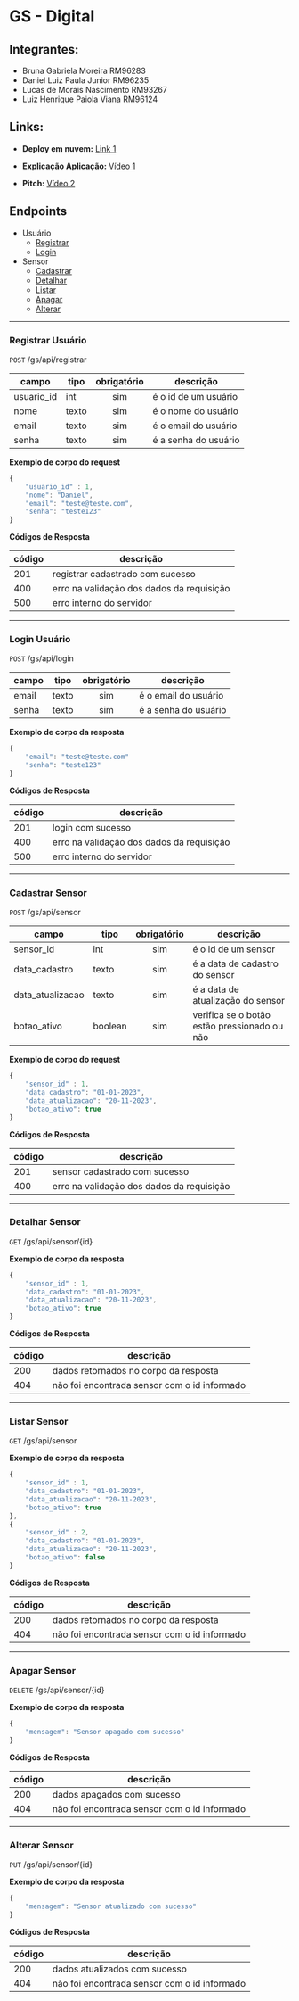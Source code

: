 # GS - Digital

## Integrantes:

- Bruna Gabriela Moreira RM96283
- Daniel Luiz Paula Junior RM96235
- Lucas de Morais Nascimento RM93267
- Luiz Henrique Paiola Viana RM96124

## Links:

- **Deploy em nuvem:**
  [Link 1](https://api-gsolution-digital.azurewebsites.net/)
  
- **Explicação Aplicação:**
  [Vídeo 1](https://youtu.be/dzDqoCCDGMI)

- **Pitch:**
  [Vídeo 2](https://youtu.be/oE6d2Zkpms4)


## Endpoints
- Usuário
    - [Registrar](#registrar-usuário)
    - [Login](#login-usuário)
- Sensor
    - [Cadastrar](#cadastrar-sensor)
    - [Detalhar](#detalhar-sensor)
    - [Listar](#listar-sensor)
    - [Apagar](#apagar-sensor)
    - [Alterar](#alterar-sensor)

---

### Registrar Usuário
`POST` /gs/api/registrar

| campo | tipo | obrigatório | descrição
|-------|------|:-------------:|--
| usuario_id | int | sim | é o id de um usuário
| nome | texto | sim | é o nome do usuário
| email | texto | sim | é o email do usuário
| senha | texto | sim | é a senha do usuário

**Exemplo de corpo do request**

```js
{
    "usuario_id" : 1,
    "nome": "Daniel",
    "email": "teste@teste.com",
    "senha": "teste123"
}
```

**Códigos de Resposta**

| código | descrição 
|-|-
| 201 | registrar cadastrado com sucesso
| 400 | erro na validação dos dados da requisição
| 500 | erro interno do servidor

---

### Login Usuário
`POST` /gs/api/login

| campo | tipo | obrigatório | descrição
|-------|------|:-------------:|--
| email | texto | sim | é o email do usuário
| senha | texto | sim | é a senha do usuário

**Exemplo de corpo da resposta**

```js
{
    "email": "teste@teste.com"
    "senha": "teste123"
}
```

**Códigos de Resposta**

| código | descrição 
|-|-
| 201 | login com sucesso
| 400 | erro na validação dos dados da requisição
| 500 | erro interno do servidor


---


### Cadastrar Sensor
`POST` /gs/api/sensor

| campo | tipo | obrigatório | descrição
|-------|------|:-------------:|--
| sensor_id | int | sim | é o id de um sensor
| data_cadastro | texto | sim | é a data de cadastro do sensor
| data_atualizacao | texto | sim | é a data de atualização do sensor
| botao_ativo | boolean | sim | verifica se o botão estão pressionado ou não

**Exemplo de corpo do request**

```js
{
    "sensor_id" : 1,
    "data_cadastro": "01-01-2023",
    "data_atualizacao": "20-11-2023",
    "botao_ativo": true
}
```

**Códigos de Resposta**

| código | descrição 
|-|-
| 201 | sensor cadastrado com sucesso
| 400 | erro na validação dos dados da requisição

---

### Detalhar Sensor
`GET` /gs/api/sensor/{id}

**Exemplo de corpo da resposta**

```js
{
    "sensor_id" : 1,
    "data_cadastro": "01-01-2023",
    "data_atualizacao": "20-11-2023",
    "botao_ativo": true
}
```

**Códigos de Resposta**

| código | descrição 
|-|-
| 200 | dados retornados no corpo da resposta
| 404 | não foi encontrada sensor com o id informado

---

### Listar Sensor
`GET` /gs/api/sensor

**Exemplo de corpo da resposta**

```js
{
    "sensor_id" : 1,
    "data_cadastro": "01-01-2023",
    "data_atualizacao": "20-11-2023",
    "botao_ativo": true
},
{
    "sensor_id" : 2,
    "data_cadastro": "01-01-2023",
    "data_atualizacao": "20-11-2023",
    "botao_ativo": false
}
```

**Códigos de Resposta**

| código | descrição 
|-|-
| 200 | dados retornados no corpo da resposta
| 404 | não foi encontrada sensor com o id informado

---

### Apagar Sensor
`DELETE` /gs/api/sensor/{id}

**Exemplo de corpo da resposta**

```js
{
    "mensagem": "Sensor apagado com sucesso"
}
```

**Códigos de Resposta**

| código | descrição 
|-|-
| 200 | dados apagados com sucesso
| 404 | não foi encontrada sensor com o id informado

---

### Alterar Sensor
`PUT` /gs/api/sensor/{id}

**Exemplo de corpo da resposta**

```js
{
    "mensagem": "Sensor atualizado com sucesso"
}
```

**Códigos de Resposta**

| código | descrição 
|-|-
| 200 | dados atualizados com sucesso
| 404 | não foi encontrada sensor com o id informado

